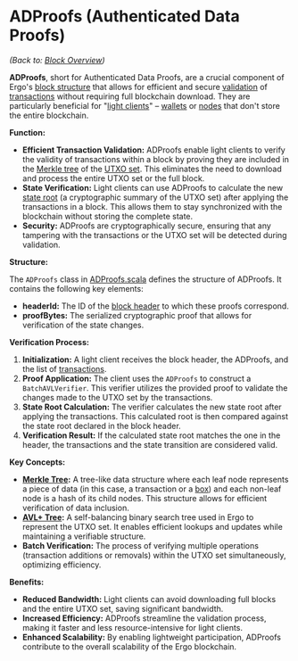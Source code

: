 # ADProofs (Authenticated Data Proofs)

*(Back to: [Block Overview](block.md))*

**ADProofs**, short for Authenticated Data Proofs, are a crucial component of Ergo's [block structure](block.md) that allows for efficient and secure [validation](validation.md) of [transactions](transactions.md) without requiring full blockchain download. They are particularly beneficial for "[light clients](modes.md)" – [wallets](wallets.md) or [nodes](install.md) that don't store the entire blockchain.

**Function:**

* **Efficient Transaction Validation:** ADProofs enable light clients to verify the validity of transactions within a block by proving they are included in the [Merkle tree](merkle-tree.md) of the [UTXO set](eutxo.md). This eliminates the need to download and process the entire UTXO set or the full block.
* **State Verification:** Light clients can use ADProofs to calculate the new [state root](block-header.md) (a cryptographic summary of the UTXO set) after applying the transactions in a block. This allows them to stay synchronized with the blockchain without storing the complete state.
* **Security:** ADProofs are cryptographically secure, ensuring that any tampering with the transactions or the UTXO set will be detected during validation.

**Structure:**

The `ADProofs` class in [ADProofs.scala](https://github.com/ergoplatform/ergo/blob/master/ergo-core/src/main/scala/org/ergoplatform/modifiers/history/ADProofs.scala) defines the structure of ADProofs. It contains the following key elements:

* **headerId:** The ID of the [block header](block-header.md) to which these proofs correspond.
* **proofBytes:** The serialized cryptographic proof that allows for verification of the state changes.

**Verification Process:**

1. **Initialization:** A light client receives the block header, the ADProofs, and the list of [transactions](block-transactions.md).
2. **Proof Application:** The client uses the `ADProofs` to construct a `BatchAVLVerifier`. This verifier utilizes the provided proof to validate the changes made to the UTXO set by the transactions.
3. **State Root Calculation:** The verifier calculates the new state root after applying the transactions. This calculated root is then compared against the state root declared in the block header.
4. **Verification Result:** If the calculated state root matches the one in the header, the transactions and the state transition are considered valid.

**Key Concepts:**

* **[Merkle Tree](merkle-tree.md):** A tree-like data structure where each leaf node represents a piece of data (in this case, a transaction or a [box](box.md)) and each non-leaf node is a hash of its child nodes. This structure allows for efficient verification of data inclusion.
* **[AVL+ Tree](avl.md):** A self-balancing binary search tree used in Ergo to represent the UTXO set. It enables efficient lookups and updates while maintaining a verifiable structure.
* **Batch Verification:** The process of verifying multiple operations (transaction additions or removals) within the UTXO set simultaneously, optimizing efficiency.

**Benefits:**

* **Reduced Bandwidth:** Light clients can avoid downloading full blocks and the entire UTXO set, saving significant bandwidth.
* **Increased Efficiency:** ADProofs streamline the validation process, making it faster and less resource-intensive for light clients.
* **Enhanced Scalability:** By enabling lightweight participation, ADProofs contribute to the overall scalability of the Ergo blockchain.
